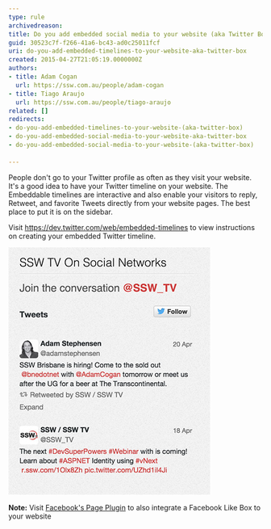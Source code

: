 ```yaml
---
type: rule
archivedreason: 
title: Do you add embedded social media to your website (aka Twitter Box)?
guid: 30523c7f-f266-41a6-bc43-ad0c25011fcf
uri: do-you-add-embedded-timelines-to-your-website-aka-twitter-box
created: 2015-04-27T21:05:19.0000000Z
authors:
- title: Adam Cogan
  url: https://ssw.com.au/people/adam-cogan
- title: Tiago Araujo
  url: https://ssw.com.au/people/tiago-araujo
related: []
redirects:
- do-you-add-embedded-timelines-to-your-website-(aka-twitter-box)
- do-you-add-embedded-social-media-to-your-website-aka-twitter-box
- do-you-add-embedded-social-media-to-your-website-(aka-twitter-box)

---
```


People don't go to your Twitter profile as often as they visit your website. It's a good idea to have your Twitter timeline on your website. The Embeddable timelines are interactive and also enable your visitors to reply, Retweet, and favorite Tweets directly from your website pages. The best place to put it is on the sidebar.

<!--endintro-->

Visit     https://dev.twitter.com/web/embedded-timelines to view instructions on creating your embedded Twitter timeline.

![Figure: SSW TV Twitter timeline on        SSW TV website sidebar](/rules/do-you-add-embedded-timelines-to-your-website-aka-twitter-box/sswtv-twitterbox.jpg)  

**Note:** Visit [Facebook's Page Plugin](https://developers.facebook.com/docs/plugins/page-plugin) to also integrate a Facebook Like Box to your website

